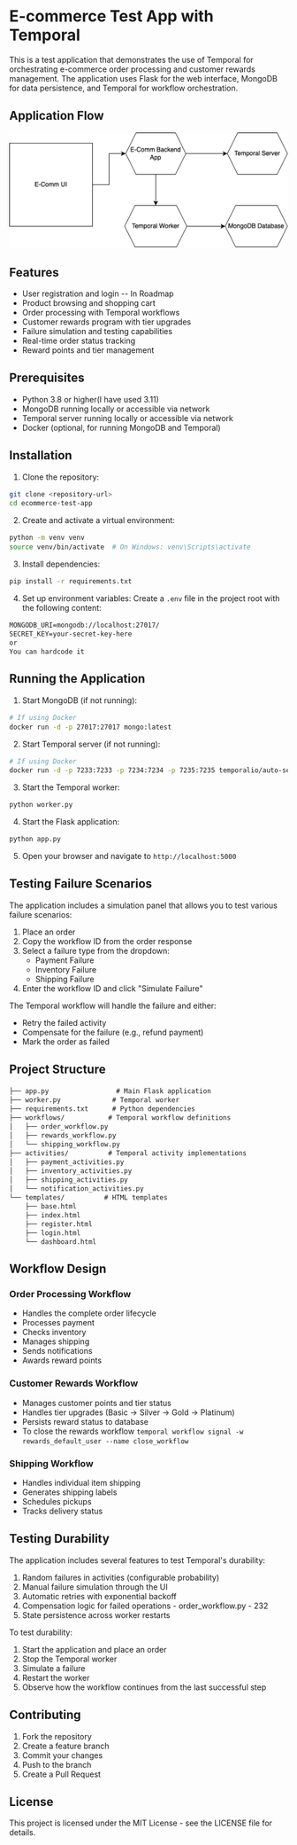 # E-commerce Test App with Temporal

This is a test application that demonstrates the use of Temporal for orchestrating e-commerce order processing and customer rewards management. The application uses Flask for the web interface, MongoDB for data persistence, and Temporal for workflow orchestration.

## Application Flow

![Application Flow](templates/flow.png)

## Features

- User registration and login -- In Roadmap
- Product browsing and shopping cart
- Order processing with Temporal workflows
- Customer rewards program with tier upgrades
- Failure simulation and testing capabilities
- Real-time order status tracking
- Reward points and tier management

## Prerequisites

- Python 3.8 or higher(I have used 3.11)
- MongoDB running locally or accessible via network
- Temporal server running locally or accessible via network
- Docker (optional, for running MongoDB and Temporal)

## Installation

1. Clone the repository:
```bash
git clone <repository-url>
cd ecommerce-test-app
```

2. Create and activate a virtual environment:
```bash
python -m venv venv
source venv/bin/activate  # On Windows: venv\Scripts\activate
```

3. Install dependencies:
```bash
pip install -r requirements.txt
```

4. Set up environment variables:
Create a `.env` file in the project root with the following content:
```
MONGODB_URI=mongodb://localhost:27017/
SECRET_KEY=your-secret-key-here
or
You can hardcode it
```

## Running the Application

1. Start MongoDB (if not running):
```bash
# If using Docker
docker run -d -p 27017:27017 mongo:latest
```

2. Start Temporal server (if not running):
```bash
# If using Docker
docker run -d -p 7233:7233 -p 7234:7234 -p 7235:7235 temporalio/auto-setup:1.20
```

3. Start the Temporal worker:
```bash
python worker.py
```

4. Start the Flask application:
```bash
python app.py
```

5. Open your browser and navigate to `http://localhost:5000`

## Testing Failure Scenarios

The application includes a simulation panel that allows you to test various failure scenarios:

1. Place an order
2. Copy the workflow ID from the order response
3. Select a failure type from the dropdown:
   - Payment Failure
   - Inventory Failure
   - Shipping Failure
4. Enter the workflow ID and click "Simulate Failure"

The Temporal workflow will handle the failure and either:
- Retry the failed activity
- Compensate for the failure (e.g., refund payment)
- Mark the order as failed

## Project Structure

```
├── app.py                 # Main Flask application
├── worker.py             # Temporal worker
├── requirements.txt      # Python dependencies
├── workflows/           # Temporal workflow definitions
│   ├── order_workflow.py
│   ├── rewards_workflow.py
│   └── shipping_workflow.py
├── activities/          # Temporal activity implementations
│   ├── payment_activities.py
│   ├── inventory_activities.py
│   ├── shipping_activities.py
│   └── notification_activities.py
└── templates/          # HTML templates
    ├── base.html
    ├── index.html
    ├── register.html
    ├── login.html
    └── dashboard.html
```

## Workflow Design

### Order Processing Workflow
- Handles the complete order lifecycle
- Processes payment
- Checks inventory
- Manages shipping
- Sends notifications
- Awards reward points

### Customer Rewards Workflow
- Manages customer points and tier status
- Handles tier upgrades (Basic → Silver → Gold → Platinum)
- Persists reward status to database
- To close the rewards workflow `temporal workflow signal -w rewards_default_user --name close_workflow`

### Shipping Workflow
- Handles individual item shipping
- Generates shipping labels
- Schedules pickups
- Tracks delivery status

## Testing Durability

The application includes several features to test Temporal's durability:

1. Random failures in activities (configurable probability)
2. Manual failure simulation through the UI
3. Automatic retries with exponential backoff
4. Compensation logic for failed operations - order_workflow.py - 232
5. State persistence across worker restarts

To test durability:

1. Start the application and place an order
2. Stop the Temporal worker
3. Simulate a failure
4. Restart the worker
5. Observe how the workflow continues from the last successful step

## Contributing

1. Fork the repository
2. Create a feature branch
3. Commit your changes
4. Push to the branch
5. Create a Pull Request

## License

This project is licensed under the MIT License - see the LICENSE file for details. 
